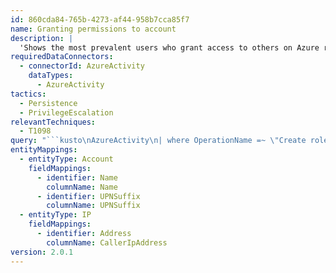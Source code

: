 ```yaml
---
id: 860cda84-765b-4273-af44-958b7cca85f7
name: Granting permissions to account
description: |
  'Shows the most prevalent users who grant access to others on Azure resources. List the common source IP address for each of those accounts. If an operation is not from those IP addresses, it may be worthy of investigation.'
requiredDataConnectors:
  - connectorId: AzureActivity
    dataTypes:
      - AzureActivity
tactics:
  - Persistence
  - PrivilegeEscalation
relevantTechniques:
  - T1098
query: "```kusto\nAzureActivity\n| where OperationName =~ \"Create role assignment\"\n| where ActivityStatus =~ \"Succeeded\" \n| project Caller, CallerIpAddress\n| evaluate basket()\n// Returns all the records from the left side and only matching records from the right side.\n| join kind=leftouter (AzureActivity\n| where OperationName =~ \"Create role assignment\"\n| where ActivityStatus =~ \"Succeeded\"\n| summarize StartTime = min(TimeGenerated), EndTime = max(TimeGenerated) by Caller, CallerIpAddress)\non Caller, CallerIpAddress\n| project-away Caller1, CallerIpAddress1\n| where isnotempty(StartTime)\n| extend Name = tostring(split(Caller,'@',0)[0]), UPNSuffix = tostring(split(Caller,'@',1)[0])\n| extend Account_0_Name = Name\n| extend Account_0_UPNSuffix = UPNSuffix\n| extend IP_0_Address = CallerIpAddress\n```"
entityMappings:
  - entityType: Account
    fieldMappings:
      - identifier: Name
        columnName: Name
      - identifier: UPNSuffix
        columnName: UPNSuffix
  - entityType: IP
    fieldMappings:
      - identifier: Address
        columnName: CallerIpAddress
version: 2.0.1
---
```


